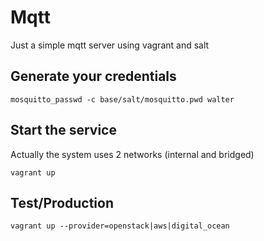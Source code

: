 # Mqtt

Just a simple mqtt server using vagrant and salt

## Generate your credentials

```
mosquitto_passwd -c base/salt/mosquitto.pwd walter
```

## Start the service

Actually the system uses 2 networks (internal and bridged)

```
vagrant up
```

## Test/Production

```
vagrant up --provider=openstack|aws|digital_ocean
```

